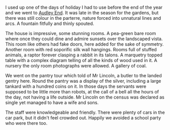 I used up one of the days of holiday I had to use before the end of the year
and we went to [Audley End](https://www.english-heritage.org.uk/visit/places/audley-end-house-and-gardens/).
It was late in the season for the gardens, but there was still colour in the
parterre, nature forced into unnatural lines and arcs. A fountain fitfully
and thinly spouted.

The house is impressive, some stunning rooms. A pea-green bare room where once
they could dine and admire sunsets over the landscaped vista. This room like
others had fake doors, here added for the sake of symmetry. Another room with
red soporific silk wall hangings. Rooms full of stuffed animals, a raptor
forever clasping a rabbit in its talons. A marquetry topped table with a complex
diagram telling of all the kinds of wood used in it. A nursery the only room
photographs were allowed. A gallery of coal.

We went on the pantry tour which told of Mr Lincoln, a butler to the landed
gentry here. Round the pantry was a display of the silver, including a large
tankard with a hundred coins on it. In those days the servants were supposed
to be little more than robots, at the call of a bell all the hours of the
day, not having a life outside. Mr Lincoln on the census was declared as
single yet managed to have a wife and sons.

The staff were knowledgeable and friendly. There were plenty of cars in the
car park, but it didn't feel crowded out. Happily we avoided a school party
who were there too.
